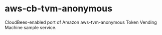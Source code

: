 aws-cb-tvm-anonymous
====================

CloudBees-enabled port of Amazon aws-tvm-anonymous Token Vending Machine sample service.